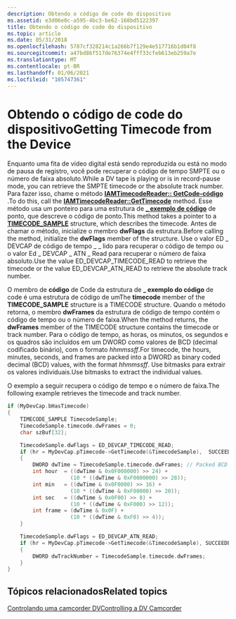 ```yaml
---
description: Obtendo o código de code do dispositivo
ms.assetid: e3d06e0c-a595-4bc3-be62-168bd5122397
title: Obtendo o código de code do dispositivo
ms.topic: article
ms.date: 05/31/2018
ms.openlocfilehash: 5787cf328214c1a266b7f129e4e517716b1d04f8
ms.sourcegitcommit: a47bd86f517de76374e4fff33cfeb613eb259a7e
ms.translationtype: MT
ms.contentlocale: pt-BR
ms.lasthandoff: 01/06/2021
ms.locfileid: "105747361"
---
```

# <a name="getting-timecode-from-the-device"></a><span data-ttu-id="a3811-103">Obtendo o código de code do dispositivo</span><span class="sxs-lookup"><span data-stu-id="a3811-103">Getting Timecode from the Device</span></span>

<span data-ttu-id="a3811-104">Enquanto uma fita de vídeo digital está sendo reproduzida ou está no modo de pausa de registro, você pode recuperar o código de tempo SMPTE ou o número de faixa absoluto.</span><span class="sxs-lookup"><span data-stu-id="a3811-104">While a DV tape is playing or is in record-pause mode, you can retrieve the SMPTE timecode or the absolute track number.</span></span> <span data-ttu-id="a3811-105">Para fazer isso, chame o método [**IAMTimecodeReader:: GetCode-código**](/windows/desktop/api/Strmif/nf-strmif-iamtimecodereader-gettimecode) .</span><span class="sxs-lookup"><span data-stu-id="a3811-105">To do this, call the [**IAMTimecodeReader::GetTimecode**](/windows/desktop/api/Strmif/nf-strmif-iamtimecodereader-gettimecode) method.</span></span> <span data-ttu-id="a3811-106">Esse método usa um ponteiro para uma estrutura de [**\_ exemplo de código**](/windows/win32/api/strmif/ns-strmif-timecode_sample) de ponto, que descreve o código de ponto.</span><span class="sxs-lookup"><span data-stu-id="a3811-106">This method takes a pointer to a [**TIMECODE\_SAMPLE**](/windows/win32/api/strmif/ns-strmif-timecode_sample) structure, which describes the timecode.</span></span> <span data-ttu-id="a3811-107">Antes de chamar o método, inicialize o membro **dwFlags** da estrutura.</span><span class="sxs-lookup"><span data-stu-id="a3811-107">Before calling the method, initialize the **dwFlags** member of the structure.</span></span> <span data-ttu-id="a3811-108">Use o valor ED \_ DEVCAP de código de tempo \_ \_ lido para recuperar o código de tempo ou o valor Ed \_ DEVCAP \_ ATN \_ Read para recuperar o número de faixa absoluto.</span><span class="sxs-lookup"><span data-stu-id="a3811-108">Use the value ED\_DEVCAP\_TIMECODE\_READ to retrieve the timecode or the value ED\_DEVCAP\_ATN\_READ to retrieve the absolute track number.</span></span>

<span data-ttu-id="a3811-109">O membro de **código** de Code da estrutura de **\_ exemplo do código** de code é uma estrutura de código de um</span><span class="sxs-lookup"><span data-stu-id="a3811-109">The **timecode** member of the **TIMECODE\_SAMPLE** structure is a TIMECODE structure.</span></span> <span data-ttu-id="a3811-110">Quando o método retorna, o membro **dwFrames** da estrutura de código de tempo contém o código de tempo ou o número de faixa.</span><span class="sxs-lookup"><span data-stu-id="a3811-110">When the method returns, the **dwFrames** member of the TIMECODE structure contains the timecode or track number.</span></span> <span data-ttu-id="a3811-111">Para o código de tempo, as horas, os minutos, os segundos e os quadros são incluídos em um DWORD como valores de BCD (decimal codificado binário), com o formato *hhmmssff*.</span><span class="sxs-lookup"><span data-stu-id="a3811-111">For timecode, the hours, minutes, seconds, and frames are packed into a DWORD as binary coded decimal (BCD) values, with the format *hhmmssff*.</span></span> <span data-ttu-id="a3811-112">Use bitmasks para extrair os valores individuais.</span><span class="sxs-lookup"><span data-stu-id="a3811-112">Use bitmasks to extract the individual values.</span></span>

<span data-ttu-id="a3811-113">O exemplo a seguir recupera o código de tempo e o número de faixa.</span><span class="sxs-lookup"><span data-stu-id="a3811-113">The following example retrieves the timecode and track number.</span></span>


```C++
if (MyDevCap.bHasTimecode)
{
    TIMECODE_SAMPLE TimecodeSample;
    TimecodeSample.timecode.dwFrames = 0;
    char szBuf[32];

    TimecodeSample.dwFlags = ED_DEVCAP_TIMECODE_READ;
    if (hr = MyDevCap.pTimecode->GetTimecode(&TimecodeSample),  SUCCEEDED(hr)) 
    {
        DWORD dwTime = TimecodeSample.timecode.dwFrames; // Packed BCD value.
        int hour  = ((dwTime & 0x0F000000) >> 24) + 
                    (10 * ((dwTime & 0xF0000000) >> 28));
        int min   = ((dwTime & 0x0F0000) >> 16) + 
                    (10 * ((dwTime & 0xF00000) >> 20));
        int sec   = ((dwTime & 0x0F00) >> 8) + 
                    (10 * ((dwTime & 0xF000) >> 12));
        int frame = (dwTime & 0x0F) + 
                    (10 * ((dwTime & 0xF0) >> 4));
    }

    TimecodeSample.dwFlags = ED_DEVCAP_ATN_READ;
    if (hr = MyDevCap.pTimecode->GetTimecode(&TimecodeSample), SUCCEEDED(hr)) 
    {
        DWORD dwTrackNumber = TimecodeSample.timecode.dwFrames;
    }
}
```



## <a name="related-topics"></a><span data-ttu-id="a3811-114">Tópicos relacionados</span><span class="sxs-lookup"><span data-stu-id="a3811-114">Related topics</span></span>

<dl> <dt>

[<span data-ttu-id="a3811-115">Controlando uma camcorder DV</span><span class="sxs-lookup"><span data-stu-id="a3811-115">Controlling a DV Camcorder</span></span>](controlling-a-dv-camcorder.md)
</dt> </dl>

 

 
